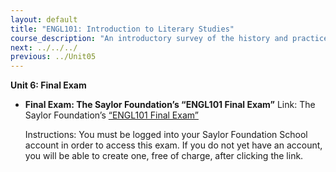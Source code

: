 ```yaml
---
layout: default
title: "ENGL101: Introduction to Literary Studies"
course_description: "An introductory survey of the history and practice of English literary and cultural expression, exploring the major genres of poetry, the novel, drama, and the critical essay."
next: ../../../
previous: ../Unit05
---
```

**Unit 6: Final Exam** <span id="6"></span> 
-   **Final Exam: The Saylor Foundation’s “ENGL101 Final Exam”**
    Link: The Saylor Foundation’s [“ENGL101 Final
    Exam”](http://school.saylor.org/mod/quiz/view.php?id=1211)  
      
     Instructions: You must be logged into your Saylor Foundation School
    account in order to access this exam. If you do not yet have an
    account, you will be able to create one, free of charge, after
    clicking the link.


